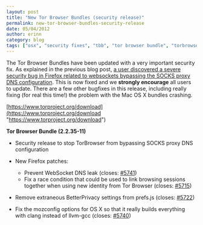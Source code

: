 ```yaml
---
layout: post
title: "New Tor Browser Bundles (security release)"
permalink: new-tor-browser-bundles-security-release
date: 05/04/2012
author: erinn
category: blog
tags: ["osx", "security fixes", "tbb", "tor browser bundle", "torbrowser"]
---
```


The Tor Browser Bundles have been updated with a very important security fix. As explained in the previous blog post, [a user discovered a severe security bug in Firefox related to websockets bypassing the SOCKS proxy DNS configuration](https://blog.torproject.org/blog/firefox-security-bug-proxy-bypass-current-tbbs). This is now fixed and we **strongly encourage** all users to update. There are a few other bugfixes in this release, including really fixing (for real this time!) the problem with the Mac OS X bundles crashing.

[https://www.torproject.org/download](https://www.torproject.org/download "https://www.torproject.org/download")

**Tor Browser Bundle (2.2.35-11)**

- Security release to stop TorBrowser from bypassing SOCKS proxy DNS configuration
- New Firefox patches:

  - Prevent WebSocket DNS leak (closes: [#5741](https://trac.torproject.org/projects/tor/ticket/5741))
  - Fix a race condition that could be used to link browsing sessions together when using new identity from Tor Browser (closes: [#5715](https://trac.torproject.org/projects/tor/ticket/5715))
- Remove extraneous BetterPrivacy settings from prefs.js (closes: [#5722](https://trac.torproject.org/projects/tor/ticket/))
- Fix the mozconfig options for OS X so that it really builds everything with clang instead of llvm-gcc (closes: [#5740](https://trac.torproject.org/projects/tor/ticket/))

